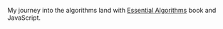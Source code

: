 My journey into the algorithms land with [Essential Algorithms](http://shop.oreilly.com/product/9781118612101.do) book and JavaScript.
